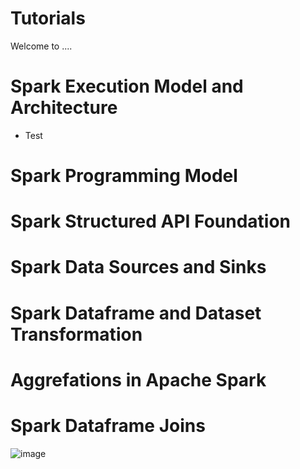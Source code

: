 # Tutorials
Welcome to ....

# Spark Execution Model and Architecture
* Test
# Spark Programming Model
# Spark Structured API Foundation
# Spark Data Sources and Sinks
# Spark Dataframe and Dataset Transformation
# Aggrefations in Apache Spark
# Spark Dataframe Joins
![image](https://user-images.githubusercontent.com/110751151/193691655-acd03105-1618-4bab-b9b9-0e857854994c.png)
